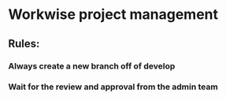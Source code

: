 # Workwise project management 

## Rules:
### Always create a new branch off of develop
### Wait for the review and approval from the admin team
